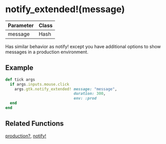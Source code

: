 # notify_extended!(message)

| Parameter | Class |
| --- | --- |
| message | Hash |

Has similar behavior as notify! except you have additional options to show messages in a production environment.

## Example

```ruby
def tick args
  if args.inputs.mouse.click
    args.gtk.notify_extended! message: "message",
                              duration: 300,
                              env: :prod
  end
end
```

## Related Functions

[production?](production.md), [notify!](notify.md)
